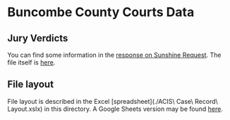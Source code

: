 # Buncombe County Courts Data

## Jury Verdicts
You can find some information in the [response on Sunshine Request](https://www.sunshinerequest.com/records_request/jury-verdicts/). The file itself is [here](https://drive.google.com/file/d/1CroI2KhKpy-ijuDq7tIM6RdeCNoXbkzR/view).

## File layout
File layout is described in the Excel [spreadsheet](./ACIS\ Case\ Record\ Layout.xslx) in this directory. A Google Sheets version may be found [here](https://docs.google.com/spreadsheets/d/15NKRxHPu2rTqr7JgVgcQdScV-dFBSOSzMXhIuLJeqeA/edit#gid=170964649).
